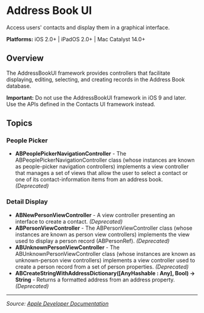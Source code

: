 # Address Book UI

Access users' contacts and display them in a graphical interface.

**Platforms:** iOS 2.0+ | iPadOS 2.0+ | Mac Catalyst 14.0+

## Overview

The AddressBookUI framework provides controllers that facilitate displaying, editing, selecting, and creating records in the Address Book database.

**Important:** Do not use the AddressBookUI framework in iOS 9 and later. Use the APIs defined in the Contacts UI framework instead.

## Topics

### People Picker
- **ABPeoplePickerNavigationController** - The ABPeoplePickerNavigationController class (whose instances are known as people-picker navigation controllers) implements a view controller that manages a set of views that allow the user to select a contact or one of its contact-information items from an address book. *(Deprecated)*

### Detail Display
- **ABNewPersonViewController** - A view controller presenting an interface to create a contact. *(Deprecated)*
- **ABPersonViewController** - The ABPersonViewController class (whose instances are known as person view controllers) implements the view used to display a person record (ABPersonRef). *(Deprecated)*
- **ABUnknownPersonViewController** - The ABUnknownPersonViewController class (whose instances are known as unknown-person view controllers) implements a view controller used to create a person record from a set of person properties. *(Deprecated)*
- **ABCreateStringWithAddressDictionary([AnyHashable : Any], Bool) -> String** - Returns a formatted address from an address property. *(Deprecated)*

---

*Source: [Apple Developer Documentation](https://developer.apple.com/documentation/AddressBookUI)*